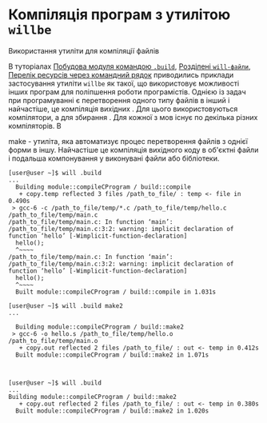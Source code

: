 # Компіляція програм з утилітою `willbe`

Використання утиліти для компіляції файлів

В туторіалах [Побудова модуля командою `.build`](ModuleCreationByBuild.md), [Розділені `will-файли`](SplitWillFile.md), [Перелік ресурсів через командний рядок](HowToList.md) приводились приклади застосування утиліти `willbe` як такої, що використовує можливості інших програм для поліпшення роботи програмістів. Однією із задач при програмуванні є перетворення одного типу файлів в інший і найчастіше, це компіляція вихідних . Для цього використовуються компілятори, а для збирання . Для кожної з мов існує по декілька різних компіляторів. В


make - утиліта, яка автоматизує процес перетворення файлів з однієї форми в іншу. Найчастіше це компіляція вихідного коду в об'єктні файли і подальша компонування у виконувані файли або бібліотеки.

```
[user@user ~]$ will .build
...
  Building module::compileCProgram / build::compile
   + copy.temp reflected 3 files /path_to_file/ : temp <- file in 0.490s
 > gcc-6 -c /path_to_file/temp/*.c /path_to_file/temp/hello.c /path_to_file/temp/main.c
/path_to_file/temp/main.c: In function ‘main’:
/path_to_file/temp/main.c:3:2: warning: implicit declaration of function ‘hello’ [-Wimplicit-function-declaration]
  hello();
  ^~~~~
/path_to_file/temp/main.c: In function ‘main’:
/path_to_file/temp/main.c:3:2: warning: implicit declaration of function ‘hello’ [-Wimplicit-function-declaration]
  hello();
  ^~~~~
  Built module::compileCProgram / build::compile in 1.031s

[user@user ~]$ will .build make2
...

  Building module::compileCProgram / build::make2
 > gcc-6 -o hello.s /path_to_file/temp/hello.o /path_to_file/temp/main.o
   + copy.out reflected 2 files /path_to_file/ : out <- temp in 0.412s
  Built module::compileCProgram / build::make2 in 1.071s



[user@user ~]$ will .build
...
Building module::compileCProgram / build::make2
   + copy.out reflected 2 files /path_to_file/ : out <- temp in 0.380s
  Built module::compileCProgram / build::make2 in 1.020s
